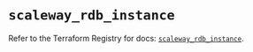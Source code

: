# `scaleway_rdb_instance`

Refer to the Terraform Registry for docs: [`scaleway_rdb_instance`](https://registry.terraform.io/providers/scaleway/scaleway/2.57.0/docs/resources/rdb_instance).
